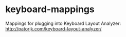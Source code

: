 keyboard-mappings
=================

Mappings for plugging into Keyboard Layout Analyzer: http://patorjk.com/keyboard-layout-analyzer/
